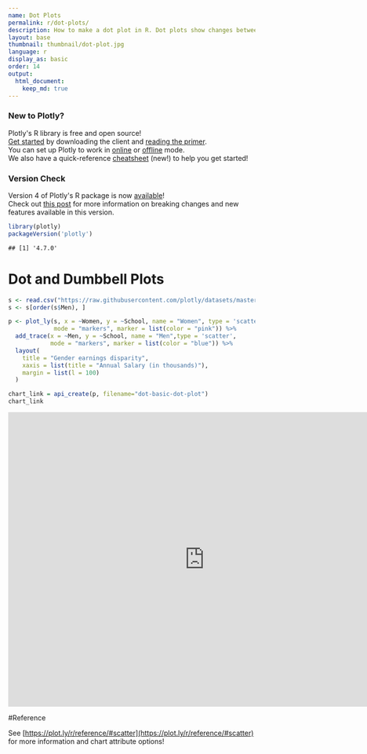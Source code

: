 ```yaml
---
name: Dot Plots
permalink: r/dot-plots/
description: How to make a dot plot in R. Dot plots show changes between two points in time or between two conditions.
layout: base
thumbnail: thumbnail/dot-plot.jpg
language: r
display_as: basic
order: 14
output:
  html_document:
    keep_md: true
---
```



### New to Plotly?

Plotly's R library is free and open source!<br>
[Get started](https://plot.ly/r/getting-started/) by downloading the client and [reading the primer](https://plot.ly/r/getting-started/).<br>
You can set up Plotly to work in [online](https://plot.ly/r/getting-started/#hosting-graphs-in-your-online-plotly-account) or [offline](https://plot.ly/r/offline/) mode.<br>
We also have a quick-reference [cheatsheet](https://images.plot.ly/plotly-documentation/images/r_cheat_sheet.pdf) (new!) to help you get started!

### Version Check

Version 4 of Plotly's R package is now [available](https://plot.ly/r/getting-started/#installation)!<br>
Check out [this post](http://moderndata.plot.ly/upgrading-to-plotly-4-0-and-above/) for more information on breaking changes and new features available in this version.

```r
library(plotly)
packageVersion('plotly')
```

```
## [1] '4.7.0'
```

# Dot and Dumbbell Plots


```r
s <- read.csv("https://raw.githubusercontent.com/plotly/datasets/master/school_earnings.csv")
s <- s[order(s$Men), ]

p <- plot_ly(s, x = ~Women, y = ~School, name = "Women", type = 'scatter',
             mode = "markers", marker = list(color = "pink")) %>%
  add_trace(x = ~Men, y = ~School, name = "Men",type = 'scatter',
            mode = "markers", marker = list(color = "blue")) %>%
  layout(
    title = "Gender earnings disparity",
    xaxis = list(title = "Annual Salary (in thousands)"),
    margin = list(l = 100)
  )

chart_link = api_create(p, filename="dot-basic-dot-plot")
chart_link
```

<iframe src="https://plot.ly/~RPlotBot/4585.embed" width="800" height="600" id="igraph" scrolling="no" seamless="seamless" frameBorder="0"> </iframe>

#Reference

See [https://plot.ly/r/reference/#scatter](https://plot.ly/r/reference/#scatter) for more information and chart attribute options!
